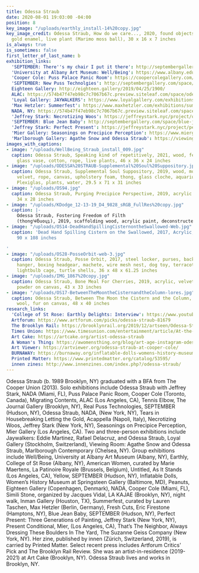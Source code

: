 ```yaml
---
title: Odessa Straub
date: 2020-08-01 19:03:00 -04:00
position: 8
key_image: "/uploads/earthly_install-14%20copy.jpg"
key_image_credit: Odessa Straub, How do we care..., 2020, found objects, vinyl tubing,
  gold enamel, live plant (Marimo moss ball), 30 x 16 x 7 inches
is_always: true
is_sometimes: false
first_letter_of_last_name: b
exhibition_links:
  'SEPTEMBER: There''s my chair I put it there': http://septembergallery.com/space/odessa-straub.html
  'University at Albany Art Museum: Well/Being': https://www.albany.edu/museum/wellbeing/straub.html
  'Cooper Cole: Puss Palace Panic Room': https://coopercolegallery.com/exhibition/2019-odessa-straub-puss-palace-panic-room/
  'SEPTEMBER: New Puss Technolgies': http://septembergallery.com/space/real-puss-technologies.html
  Eighteen Gallery: http://eighteen.gallery/2019/04/25/1900/
  ALAC: https://574b47f47eb98c7c7067b67c.preview.siteleaf.com/space/odessa-straub-at-alac.html
  'Loyal Gallery: JAYWALKERS': https://www.loyalgallery.com/exhibitions/jaywalkers/
  'Max Hetzler: Summerfest': https://www.maxhetzler.com/exhibitions/summerfest-2017-curated-lauren-taschenlouise-bonnet-celeste-dupuy-spencer-aaron-garber-maikovska-oliver-osborne-walter-price-ode/press-en/
  NADA, NY: https://574b47f47eb98c7c7067b67c.preview.siteleaf.com/space/nada.html
  'Jeffrey Stark: Necrotizing Woos': https://jeffreystark.nyc/project/odessa_straub-2/
  'SEPTEMBER: Blue Jean Baby': http://septembergallery.com/space/blue-jean-baby.html
  'Jeffrey Stark: Perfect Present': https://jeffreystark.nyc/project/perfect-present/
  'Mier Gallery: Seasonings on Precipice Perception': https://www.miergallery.com/exhibitions/odessa-straub2
  'Marlborough Gallery: Agathe Snow and Odessa Straub': https://viewingroom.xyz/exhibitions/agathe-snow-and-odessa-straub/
images_with_captions:
- image: "/uploads/WellBeing_Straub_install_009.jpg"
  caption: Odessa Straub, Speaking kind of repetitively, 2021, wood, felt, silk velvet,
    glass vase, cotton, rope, live plants, 46 x 36 x 24 inches
- image: "/uploads/ODESSA%20STRAUB-Supplemental%20Soul%20Suppository.jpg"
  caption: Odessa Straub, Supplemental Soul Suppository, 2019, wood, mohair, silk
    velvet, rope, canvas, upholstery foam, thong, glass cloche, aquarium substrate,
    Plexiglas, plants, water, 29.5 x 71 x 31 inches
- image: "/uploads/OS94.jpg"
  caption: Odessa Straub, Purging Precipice Perspective, 2019, acrylic on canvas,
    34 x 28 inches
- image: "/uploads/KDodge_12-13-19_D4_9828_sRGB_FullRes%20copy.jpg"
  caption: |-
    Odessa Straub, Fostering Freedom of Filth
    (thong༄ƃuoɥʇ), 2019, scaffolding wood, acrylic paint, deconstructed purse, leather, canvas, silk, brass chains, grow light, cast iron, nylon rope, glass vase, aquarium substrate, Plexiglas, plants, water, 90 x 40 x 30 inches
- image: "/uploads/OS14-DeadHandSpillingCisternontheSwallowed-Web.jpg"
  caption: 'Dead Hand Spilling Cistern on the Swallowed, 2017, Acrylic, dye, enamel,
    90 x 108 inches

'
- image: "/uploads/OS28-PosseOrbit-web-3.jpg"
  caption: Odessa Straub, Posse Orbit, 2017, steel locker, purses, backpack, shoehorn,
    hanger, boxing headgear, machete, wire mesh nest, dog toy, terracotta pigeon,
    lightbulb cage, turtle shells, 36 x 48 x 61.25 inches
- image: "/uploads/IMG_1867%20copy.jpg"
  caption: Odessa Straub, Bone Meal For Cherries, 2019, acrylic, velvet and chili
    powder on canvas, 43 x 33 inches
- image: "/uploads/OS17-BetweenTheMoontheCisternandtheColumn-lores.jpg"
  caption: Odessa Straub, Between The Moon the Cistern and the Column, 2017, acrylic,
    wool, fur on canvas, 48 x 40 inches
research_links:
  'College of St Rose: Earthly Delights: Interview': https://www.youtube.com/watch?v=mt3PLtq0GVI
  Artforum: https://www.artforum.com/picks/odessa-straub-81679
  The Brooklyn Rail: https://brooklynrail.org/2019/12/artseen/Odessa-StraubTheres-my-chair-I-put-it-there
  Times Union: https://www.timesunion.com/entertainment/article/At-the-Massry-exhibit-s-art-imitates-life-15913634.php
  Art Cake: https://artcake.org/artist-odessa-straub
  A Woman's Thing: https://awomensthing.org/blog/art-age-instagram-odessa-straub/
  Art Viewer: https://artviewer.org/odessa-straub-at-cooper-cole/
  BURNAWAY: https://burnaway.org/inflatable-dolls-womens-history-museum-at-springsteen-gallery/
  Printed Matter: https://www.printedmatter.org/catalog/53595/
  innen zines: http://www.innenzines.com/index.php?/odessa-straub/
---
```


Odessa Straub (b. 1989 Brooklyn, NY) graduated with a BFA from The Cooper Union (2013). Solo exhibitions include Odessa Straub with Jeffrey Stark, NADA (Miami, FL), Puss Palace Panic Room, Cooper Cole (Toronto, Canada), Migrating Contents, ALAC (Los Angeles, CA), Tennis Elbow, The Journal Gallery (Brooklyn, NY), Real Puss Technologies, SEPTEMBER (Hudson, NY), Odessa Straub, NADA, (New York, NY), Tears in Housebreaking Letting the Gold, Acappella (Napoli, Italy), Necrotizing Woos, Jeffrey Stark (New York, NY), Seasonings on Precipice Perception, Mier Gallery (Los Angeles, CA). Two and three-person exhibitions include Jaywalkers: Eddie Martinez, Rafael Delacruz, and Odessa Straub, Loyal Gallery (Stockholm, Switzerland), Viewing Room: Agathe Snow and Odessa Straub, Marlborough Contemporary (Chelsea, NY). Group exhibitions include Well/Being, University at Albany Art Museum (Albany, NY), Earthly, College of St Rose (Albany, NY), American Women, curated by Marie Maertens, La Patinoire Royale (Brussels, Belgium), Untitled, As It Stands (Los Angeles, CA), Yellow, SEPTEMBER (Hudson, NY), Inflatable Dolls, Women’s History Museum at Springsteen Gallery (Baltimore, MD), Peanuts, Eighteen Gallery (Copenhagen, Denmark), NADA, Cooper Cole (Miami, FL), Simili Stone, organized by Jacques Vidal, LA KAJAE (Brooklyn, NY), night walk, Inman Gallery (Houston, TX), Summerfest, curated by Lauren Taschen, Max Hetzler (Berlin, Germany), Fresh Cuts, Eric Firestone (Hamptons, NY), Blue Jean Baby, SEPTEMBER (Hudson, NY), Perfect Present: Three Generations of Painting, Jeffrey Stark (New York, NY), Present Conditional, Mier, (Los Angeles, CA), That’s The Neighbor, Always Dressing These Boulders In The Yard, The Suzanne Geiss Company (New York, NY). Her zine, published by innen (Zürich, Switzerland, 2019), is carried by Printed Matter. Select recent press includes Artforum Critics' Pick and The Brooklyn Rail Review. She was an artist-in-residence (2019-2021) at Art Cake (Brooklyn, NY). Odessa Straub lives and works in Brooklyn, NY.